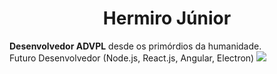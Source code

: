<h1 align="center"> Hermiro Júnior </h1>
<b>Desenvolvedor ADVPL</b> desde os primórdios da humanidade.<br>
Futuro Desenvolvedor (Node.js, React.js, Angular, Electron)

<a href="https://www.linkedin.com/in/hermiro-junior-601bb735/">
  <img src="https://camo.githubusercontent.com/06545c27e7839e364dd109cfedf1c1fe93fca3bc/68747470733a2f2f696d672e736869656c64732e696f2f62616467652f2d4c696e6b6564496e2d626c75653f7374796c653d666c6174266c6f676f3d4c696e6b6564696e266c6f676f436f6c6f723d7768697465266c696e6b3d68747470733a2f2f7777772e6c696e6b6564696e2e636f6d2f696e2f726562656363616d616e7a692f">
</a>

